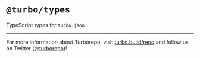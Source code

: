 # `@turbo/types`

TypeScript types for `turbo.json`

---

For more information about Turborepo, visit [turbo.build/repo](https://turbo.build/repo) and follow us on Twitter ([@turborepo](https://twitter.com/turborepo))!
